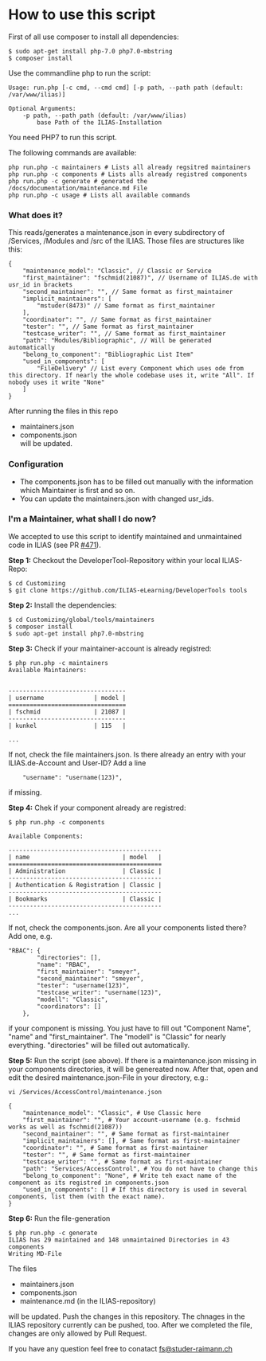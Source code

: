 # How to use this script
First of all use composer to install all dependencies:
```
$ sudo apt-get install php-7.0 php7.0-mbstring
$ composer install 
```

Use the commandline php to run the script:
````
Usage: run.php [-c cmd, --cmd cmd] [-p path, --path path (default: /var/www/ilias)]

Optional Arguments:
	-p path, --path path (default: /var/www/ilias)
		base Path of the ILIAS-Installation
````
You need PHP7 to run this script.

The following commands are available:
```
php run.php -c maintainers # Lists all already regsitred maintainers
php run.php -c components # Lists alls already registred components
php run.php -c generate # generated the /docs/documentation/maintenance.md File
php run.php -c usage # Lists all available commands
```

### What does it?
This reads/generates a maintenance.json in every subdirectory of /Services, /Modules and /src of the ILIAS. 
Those files are structures like this:
```
{
    "maintenance_model": "Classic", // Classic or Service 
    "first_maintainer": "fschmid(21087)", // Username of ILIAS.de with usr_id in brackets
    "second_maintainer": "", // Same format as first_maintainer
    "implicit_maintainers": [
        "mstuder(8473)" // Same format as first_maintainer
    ],
    "coordinator": "", // Same format as first_maintainer
    "tester": "", // Same format as first_maintainer
    "testcase_writer": "", // Same format as first_maintainer
    "path": "Modules/Bibliographic", // Will be generated automatically
    "belong_to_component": "Bibliographic List Item"
    "used_in_components": [
        "FileDelivery" // List every Component which uses ode from this directory. If nearly the whole codebase uses it, write "All". If nobody uses it write "None"
    ]
}
```
After running the files in this repo
- maintainers.json  
- components.json  
will be updated.  

### Configuration
- The components.json has to be filled out manually with the information which Maintainer is first and so on.
- You can update the maintainers.json with changed usr_ids. 

### <a name="howto"></a>I'm a Maintainer, what shall I do now?
We accepted to use this script to identify maintained and unmaintained code in ILIAS (see PR [#471](https://github.com/ILIAS-eLearning/ILIAS/pull/471#issuecomment-292930088)).

**Step 1:**
Checkout the DeveloperTool-Repository within your local ILIAS-Repo:
```
$ cd Customizing
$ git clone https://github.com/ILIAS-eLearning/DeveloperTools tools
```

**Step 2:**
Install the dependencies:
```
$ cd Customizing/global/tools/maintainers
$ composer install
$ sudo apt-get install php7.0-mbstring
```

**Step 3:**
Check if your maintainer-account is already registred:
```
$ php run.php -c maintainers
Available Maintainers:


---------------------------------
| username              | model |
=================================
| fschmid               | 21087 |
---------------------------------
| kunkel                | 115   |

...

```

If not, check the file maintainers.json. Is there already an entry with your ILIAS.de-Account and User-ID? 
Add a line
```
	"username": "username(123)",
```
if missing.

**Step 4:**
Chek if your component already are registred:
```
$ php run.php -c components

Available Components:

-------------------------------------------
| name                          | model   |
===========================================
| Administration                | Classic |
-------------------------------------------
| Authentication & Registration | Classic |
-------------------------------------------
| Bookmarks                     | Classic |
-------------------------------------------
...
```

If not, check the components.json. Are all your components listed there? Add one, e.g.
```
"RBAC": {
        "directories": [],
        "name": "RBAC",
        "first_maintainer": "smeyer",
        "second_maintainer": "smeyer",
        "tester": "username(123)",
        "testcase_writer": "username(123)",
        "modell": "Classic",
        "coordinators": []
    },
```
if your component is missing. You just have to fill out "Component Name", "name" and 
"first_maintainer". The "modell" is "Classic" for nearly everything. "directories" will be 
filled out automatically.

**Step 5:**
Run the script (see above). If there is a maintenance.json missing in your components directories, 
it will be genereated now.
After that, open and edit the desired maintenance.json-File in your directory, e.g.:

```
vi /Services/AccessControl/maintenance.json

{
    "maintenance_model": "Classic", # Use Classic here
    "first_maintainer": "", # Your account-username (e.g. fschmid works as well as fschmid(21087))
    "second_maintainer": "", # Same format as first-maintainer
    "implicit_maintainers": [], # Same format as first-maintainer
    "coordinator": "", # Same format as first-maintainer
    "tester": "", # Same format as first-maintainer
    "testcase_writer": "", # Same format as first-maintainer
    "path": "Services/AccessControl", # You do not have to change this
    "belong_to_component": "None", # Write teh exact name of the component as its registred in components.json
    "used_in_components": [] # If this directory is used in several components, list them (with the exact name).
}
```
**Step 6:**
Run the file-generation
```
$ php run.php -c generate
ILIAS has 29 maintained and 148 unmaintained Directories in 43 components
Writing MD-File

```
The files 
- maintainers.json
- components.json
- maintenance.md (in the ILIAS-repository)

will be updated. Push the changes in this repository. The chnages in the ILIAS repository currently 
can be pushed, too. After we completed the file, changes are only allowed by Pull Request.
 
If you have any question feel free to conatact fs@studer-raimann.ch
